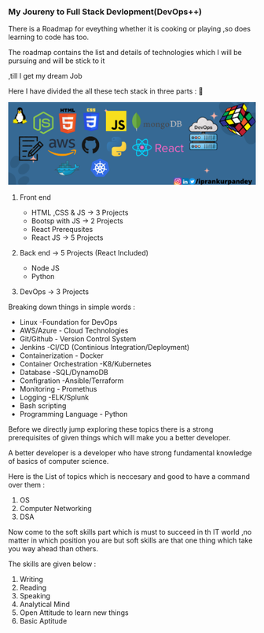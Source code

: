 ### My Joureny to Full Stack Devlopment(DevOps++)

There is a Roadmap for eveything whether it is cooking or playing ,so does learning to code has too.

The roadmap contains the list and details of technologies which I will be pursuing and will be stick to it

,till I get my dream Job

Here I have divided the all these tech stack in three parts : 🧵

![1653311472080.png](image/resources/1653311472080.png)

1. Front end

   - HTML ,CSS & JS -> 3 Projects
   - Bootsp with JS -> 2 Projects
   - React Prerequsites
   - React JS -> 5 Projects

2. Back end -> 5 Projects (React Included)

   - Node JS
   - Python

3. DevOps -> 3 Projects

Breaking down things in simple words :

- Linux -Foundation for DevOps
- AWS/Azure - Cloud Technologies
- Git/Github - Version Control System
- Jenkins -CI/CD (Continious Integration/Deployment)
- Containerization - Docker
- Container Orchestration -K8/Kubernetes
- Database -SQL/DynamoDB
- Configration -Ansible/Terraform
- Monitoring - Promethus
- Logging -ELK/Splunk
- Bash scripting
- Programming Language - Python

Before we directly jump exploring these topics there is a strong prerequisites of given things which will make you a better developer.

A better developer is a developer who have strong fundamental knowledge of basics of computer science.

Here is the List of topics which is neccesary and good to have a command over them :

1. OS
2. Computer Networking
3. DSA

Now come to the soft skills part which is must to succeed in th IT world ,no matter in which position you are but soft skills are that one thing which take you way ahead than others.

The skills are given below :

1. Writing
2. Reading
3. Speaking
4. Analytical Mind
5. Open Attitude to learn new things
6. Basic Aptitude
